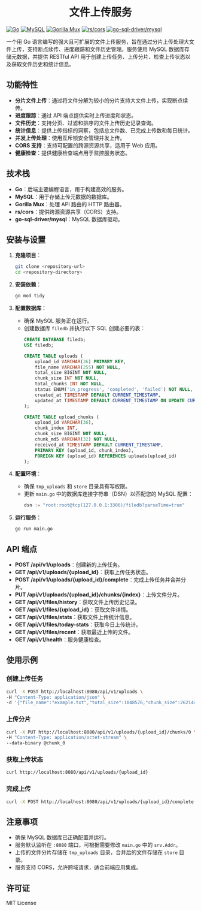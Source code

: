 <h1 align="center">文件上传服务</h1>

[![Go](https://img.shields.io/badge/Go-00ADD8?logo=go&logoColor=white)](https://golang.org/) 
[![MySQL](https://img.shields.io/badge/MySQL-4479A1?logo=mysql&logoColor=white)](https://www.mysql.com/) 
[![Gorilla Mux](https://img.shields.io/badge/Gorilla_Mux-000000?logo=go&logoColor=white)](https://github.com/gorilla/mux) 
[![rs/cors](https://img.shields.io/badge/rs/cors-000000?logo=go&logoColor=white)](https://github.com/rs/cors) 
[![go-sql-driver/mysql](https://img.shields.io/badge/go--sql--driver/mysql-000000?logo=mysql&logoColor=white)](https://github.com/go-sql-driver/mysql)

一个用 Go 语言编写的强大且可扩展的文件上传服务，旨在通过分片上传处理大文件上传，支持断点续传、进度跟踪和文件历史管理。服务使用 MySQL 数据库存储元数据，并提供 RESTful API 用于创建上传任务、上传分片、检查上传状态以及获取文件历史和统计信息。

## 功能特性
- **分片文件上传**：通过将文件分解为较小的分片支持大文件上传，实现断点续传。
- **进度跟踪**：通过 API 端点提供实时上传进度和状态。
- **文件历史**：支持分页、过滤和排序的文件上传历史记录查询。
- **统计信息**：提供上传指标的洞察，包括总文件数、已完成上传数和每日统计。
- **并发上传处理**：使用互斥锁安全管理并发上传。
- **CORS 支持**：支持可配置的跨源资源共享，适用于 Web 应用。
- **健康检查**：提供健康检查端点用于监控服务状态。

## 技术栈
- **Go**：后端主要编程语言，用于构建高效的服务。
- **MySQL**：用于存储上传元数据的数据库。
- **Gorilla Mux**：处理 API 路由的 HTTP 路由器。
- **rs/cors**：提供跨源资源共享（CORS）支持。
- **go-sql-driver/mysql**：MySQL 数据库驱动。

## 安装与设置
1. **克隆项目**：
   ```bash
   git clone <repository-url>
   cd <repository-directory>
   ```

2. **安装依赖**：
   ```bash
   go mod tidy
   ```

3. **配置数据库**：
   - 确保 MySQL 服务正在运行。
   - 创建数据库 `filedb` 并执行以下 SQL 创建必要的表：
     ```sql
     CREATE DATABASE filedb;
     USE filedb;

     CREATE TABLE uploads (
         upload_id VARCHAR(36) PRIMARY KEY,
         file_name VARCHAR(255) NOT NULL,
         total_size BIGINT NOT NULL,
         chunk_size INT NOT NULL,
         total_chunks INT NOT NULL,
         status ENUM('in_progress', 'completed', 'failed') NOT NULL,
         created_at TIMESTAMP DEFAULT CURRENT_TIMESTAMP,
         updated_at TIMESTAMP DEFAULT CURRENT_TIMESTAMP ON UPDATE CURRENT_TIMESTAMP
     );

     CREATE TABLE upload_chunks (
         upload_id VARCHAR(36),
         chunk_index INT,
         chunk_size BIGINT NOT NULL,
         chunk_md5 VARCHAR(32) NOT NULL,
         received_at TIMESTAMP DEFAULT CURRENT_TIMESTAMP,
         PRIMARY KEY (upload_id, chunk_index),
         FOREIGN KEY (upload_id) REFERENCES uploads(upload_id)
     );
     ```

4. **配置环境**：
   - 确保 `tmp_uploads` 和 `store` 目录具有写权限。
   - 更新 `main.go` 中的数据库连接字符串（DSN）以匹配您的 MySQL 配置：
     ```go
     dsn := "root:root@tcp(127.0.0.1:3306)/filedb?parseTime=true"
     ```

5. **运行服务**：
   ```bash
   go run main.go
   ```

## API 端点
- **POST /api/v1/uploads**：创建新的上传任务。
- **GET /api/v1/uploads/{upload_id}**：获取上传任务状态。
- **POST /api/v1/uploads/{upload_id}/complete**：完成上传任务并合并分片。
- **PUT /api/v1/uploads/{upload_id}/chunks/{index}**：上传文件分片。
- **GET /api/v1/files/history**：获取文件上传历史记录。
- **GET /api/v1/files/{upload_id}**：获取文件详情。
- **GET /api/v1/files/stats**：获取文件上传统计信息。
- **GET /api/v1/files/today-stats**：获取今日上传统计。
- **GET /api/v1/files/recent**：获取最近上传的文件。
- **GET /api/v1/health**：服务健康检查。

## 使用示例
### 创建上传任务
```bash
curl -X POST http://localhost:8080/api/v1/uploads \
-H "Content-Type: application/json" \
-d '{"file_name":"example.txt","total_size":1048576,"chunk_size":262144}'
```

### 上传分片
```bash
curl -X PUT http://localhost:8080/api/v1/uploads/{upload_id}/chunks/0 \
-H "Content-Type: application/octet-stream" \
--data-binary @chunk_0
```

### 获取上传状态
```bash
curl http://localhost:8080/api/v1/uploads/{upload_id}
```

### 完成上传
```bash
curl -X POST http://localhost:8080/api/v1/uploads/{upload_id}/complete
```

## 注意事项
- 确保 MySQL 数据库已正确配置并运行。
- 服务默认监听在 `:8080` 端口，可根据需要修改 `main.go` 中的 `srv.Addr`。
- 上传的文件分片存储在 `tmp_uploads` 目录，合并后的文件存储在 `store` 目录。
- 服务支持 CORS，允许跨域请求，适合前端应用集成。

## 许可证
MIT License
